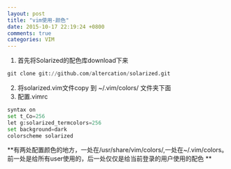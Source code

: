 ```yaml
---
layout: post
title: "vim使用-颜色"
date: 2015-10-17 22:19:24 +0800
comments: true
categories: VIM 
---
```



1. 首先将Solarized的配色库download下来

```python
git clone git://github.com/altercation/solarized.git
```
2. 将solarized.vim文件copy 到 ~/.vim/colors/  文件夹下面
3. 配置.vimrc

```python
syntax on  
set t_Co=256  
let g:solarized_termcolors=256  
set background=dark  
colorscheme solarized  
```
  
**有两处配置颜色的地方，一处在/usr/share/vim/colors/,一处在~/.vim/colors。前一处是给所有user使用的，后一处仅仅是给当前登录的用户使用的配色 **
        















